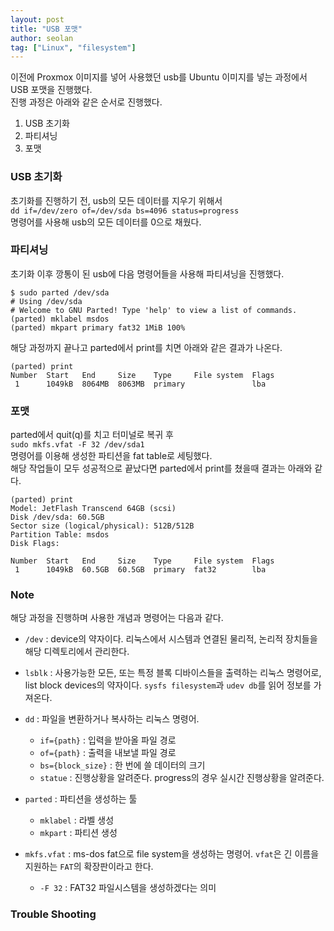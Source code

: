 ```yaml
---
layout: post
title: "USB 포맷"
author: seolan
tag: ["Linux", "filesystem"]
---
```


이전에 Proxmox 이미지를 넣어 사용했던 usb를 Ubuntu 이미지를 넣는 과정에서 USB 포맷을 진행했다.<br>
진행 과정은 아래와 같은 순서로 진행했다. 
1. USB 초기화
2. 파티셔닝
3. 포맷

### USB 초기화
초기화를 진행하기 전, usb의 모든 데이터를 지우기 위해서<br> 
`dd if=/dev/zero of=/dev/sda bs=4096 status=progress`<br>
명령어를 사용해 usb의 모든 데이터를 0으로 채웠다.


### 파티셔닝
초기화 이후 깡통이 된 usb에 다음 명령어들을 사용해 파티셔닝을 진행했다.
```
$ sudo parted /dev/sda
# Using /dev/sda
# Welcome to GNU Parted! Type 'help' to view a list of commands.
(parted) mklabel msdos
(parted) mkpart primary fat32 1MiB 100%
```

해당 과정까지 끝나고 parted에서 print를 치면 아래와 같은 결과가 나온다.
```
(parted) print 
Number  Start   End     Size    Type     File system  Flags
 1      1049kB  8064MB  8063MB  primary               lba

```

### 포맷
parted에서 quit(q)를 치고 터미널로 복귀 후 <br>
`sudo mkfs.vfat -F 32 /dev/sda1` <br>
명령어를 이용해 생성한 파티션을 fat table로 세팅했다.<br>
해당 작업들이 모두 성공적으로 끝났다면 parted에서 print를 쳤을때 결과는 아래와 같다.
```
(parted) print
Model: JetFlash Transcend 64GB (scsi)
Disk /dev/sda: 60.5GB
Sector size (logical/physical): 512B/512B
Partition Table: msdos
Disk Flags: 

Number  Start   End     Size    Type     File system  Flags
 1      1049kB  60.5GB  60.5GB  primary  fat32        lba
```

### Note
해당 과정을 진행하며 사용한 개념과 명령어는 다음과 같다.

- `/dev` : device의 약자이다. 리눅스에서 시스템과 연결된 물리적, 논리적 장치들을 해당 디렉토리에서 관리한다.

- `lsblk` : 사용가능한 모든, 또는 특정 블록 디바이스들을 출력하는 리눅스 명령어로, list block devices의 약자이다. `sysfs filesystem`과 `udev db`를 읽어 정보를 가져온다. 

- `dd` : 파일을 변환하거나 복사하는 리눅스 명령어.
    - `if={path}` : 입력을 받아올 파일 경로
    - `of={path}` : 출력을 내보낼 파일 경로
    - `bs={block_size}` : 한 번에 쓸 데이터의 크기
    - `statue` : 진행상황을 알려준다. progress의 경우 실시간 진행상황을 알려준다.

- `parted` : 파티션을 생성하는 툴
    - `mklabel` : 라벨 생성
    - `mkpart` : 파티션 생성

- `mkfs.vfat` : ms-dos fat으로 file system을 생성하는 명령어. `vfat`은 긴 이름을 지원하는 `FAT`의 확장판이라고 한다.
    - `-F 32` : FAT32 파일시스템을 생성하겠다는 의미


### Trouble Shooting